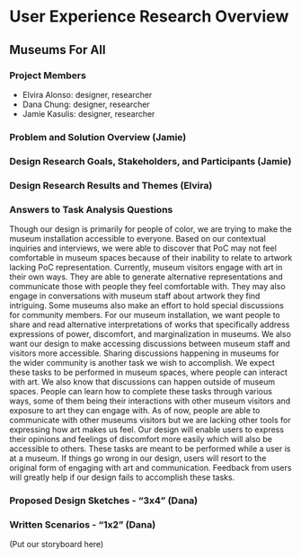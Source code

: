 # User Experience Research Overview
## Museums For All


### Project Members
* Elvira Alonso: designer, researcher
* Dana Chung: designer, researcher
* Jamie Kasulis: designer, researcher

### Problem and Solution Overview (Jamie)


### Design Research Goals, Stakeholders, and Participants (Jamie)


### Design Research Results and Themes (Elvira)


### Answers to Task Analysis Questions 
Though our design is primarily for people of color, we are trying to make the museum installation accessible to everyone. Based on our contextual inquiries and interviews, we were able to discover that PoC may not feel comfortable in museum spaces because of their inability to relate to artwork lacking PoC representation. Currently, museum visitors engage with art in their own ways. They are able to generate alternative representations and communicate those with people they feel comfortable with. They may also engage in conversations with museum staff about artwork they find intriguing. Some museums also make an effort to hold special discussions for community members. For our museum installation, we want people to share and read alternative interpretations of works that specifically address expressions of power, discomfort, and marginalization in museums. We also want our design to make accessing discussions between museum staff and visitors more accessible. Sharing discussions happening in museums for the wider community is another task we wish to accomplish. We expect these tasks to be performed in museum spaces, where people can interact with art. We also know that discussions can happen outside of museum spaces. People can learn how to complete these tasks through various ways, some of them being their interactions with other museum visitors and exposure to art they can engage with. As of now, people are able to communicate with other museums visitors but we are lacking other tools for expressing how art makes us feel. Our design will enable users to express their opinions and feelings of discomfort more easily which will also be accessible to others. These tasks are meant to be performed while a user is at a museum. If things go wrong in our design, users will resort to the original form of engaging with art and communication. Feedback from users will greatly help if our design fails to accomplish these tasks. 


### Proposed Design Sketches - “3x4” (Dana)


### Written Scenarios - “1x2” (Dana)


(Put our storyboard here)
